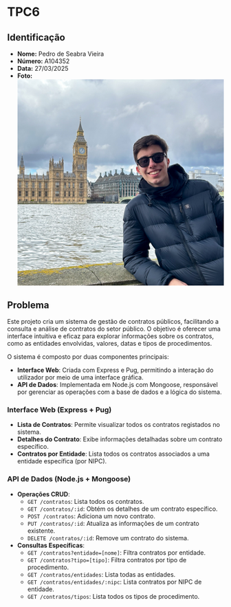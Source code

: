# TPC6

## Identificação
- **Nome:** Pedro de Seabra Vieira  
- **Número:** A104352  
- **Data:** 27/03/2025  
- **Foto:**  
  ![Foto](../assets/img/FotoPerfil.png)

## Problema
Este projeto cria um sistema de gestão de contratos públicos, facilitando a consulta e análise de contratos do setor público. O objetivo é oferecer uma interface intuitiva e eficaz para explorar informações sobre os contratos, como as entidades envolvidas, valores, datas e tipos de procedimentos.

O sistema é composto por duas componentes principais:
- **Interface Web**: Criada com Express e Pug, permitindo a interação do utilizador por meio de uma interface gráfica.
- **API de Dados**: Implementada em Node.js com Mongoose, responsável por gerenciar as operações com a base de dados e a lógica do sistema.

### Interface Web (Express + Pug)
- **Lista de Contratos**: Permite visualizar todos os contratos registados no sistema.
- **Detalhes do Contrato**: Exibe informações detalhadas sobre um contrato específico.
- **Contratos por Entidade**: Lista todos os contratos associados a uma entidade específica (por NIPC).

### API de Dados (Node.js + Mongoose)
- **Operações CRUD**: 
  - `GET /contratos`: Lista todos os contratos.
  - `GET /contratos/:id`: Obtém os detalhes de um contrato específico.
  - `POST /contratos`: Adiciona um novo contrato.
  - `PUT /contratos/:id`: Atualiza as informações de um contrato existente.
  - `DELETE /contratos/:id`: Remove um contrato do sistema.
- **Consultas Específicas**:
  - `GET /contratos?entidade=[nome]`: Filtra contratos por entidade.
  - `GET /contratos?tipo=[tipo]`: Filtra contratos por tipo de procedimento.
  - `GET /contratos/entidades`: Lista todas as entidades.
  - `GET /contratos/entidades/:nipc`: Lista contratos por NIPC de entidade.
  - `GET /contratos/tipos`: Lista todos os tipos de procedimento.